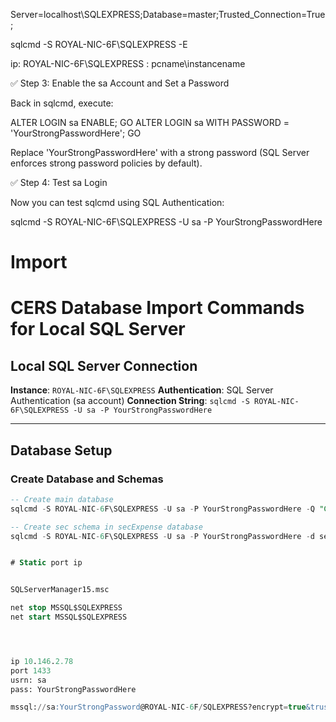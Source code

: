 Server=localhost\SQLEXPRESS;Database=master;Trusted_Connection=True;

sqlcmd -S ROYAL-NIC-6F\SQLEXPRESS -E


ip: ROYAL-NIC-6F\SQLEXPRESS  : pcname\instancename

✅ Step 3: Enable the sa Account and Set a Password

Back in sqlcmd, execute:

ALTER LOGIN sa ENABLE;
GO
ALTER LOGIN sa WITH PASSWORD = 'YourStrongPasswordHere';
GO


Replace 'YourStrongPasswordHere' with a strong password (SQL Server enforces strong password policies by default).




✅ Step 4: Test sa Login

Now you can test sqlcmd using SQL Authentication:

sqlcmd -S ROYAL-NIC-6F\SQLEXPRESS -U sa -P YourStrongPasswordHere


# Import 

# CERS Database Import Commands for Local SQL Server

## Local SQL Server Connection
**Instance**: `ROYAL-NIC-6F\SQLEXPRESS`
**Authentication**: SQL Server Authentication (sa account)
**Connection String**: `sqlcmd -S ROYAL-NIC-6F\SQLEXPRESS -U sa -P YourStrongPasswordHere`

---

## Database Setup

### Create Database and Schemas
```sql
-- Create main database
sqlcmd -S ROYAL-NIC-6F\SQLEXPRESS -U sa -P YourStrongPasswordHere -Q "CREATE DATABASE secExpense;"

-- Create sec schema in secExpense database
sqlcmd -S ROYAL-NIC-6F\SQLEXPRESS -U sa -P YourStrongPasswordHere -d secExpense -Q "CREATE SCHEMA sec;"


# Static port ip 


SQLServerManager15.msc

net stop MSSQL$SQLEXPRESS
net start MSSQL$SQLEXPRESS




ip 10.146.2.78
port 1433 
usrn: sa
pass: YourStrongPasswordHere

mssql://sa:YourStrongPassword@ROYAL-NIC-6F/SQLEXPRESS?encrypt=true&trustServerCertificate=true

